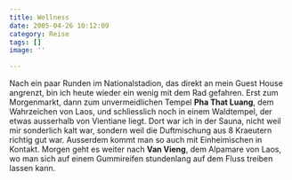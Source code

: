 ```yaml
---
title: Wellness
date: 2005-04-26 10:12:09
category: Reise
tags: []
image: ''

---
```


Nach ein paar Runden im Nationalstadion, das direkt an mein Guest House angrenzt, bin ich heute wieder ein wenig mit dem Rad gefahren. Erst zum Morgenmarkt, dann zum unvermeidlichen Tempel **Pha That Luang**, dem Wahrzeichen von Laos, und schliesslich noch in einem Waldtempel, der etwas ausserhalb von Vientiane liegt. Dort war ich in der Sauna, nicht weil mir sonderlich kalt war, sondern weil die Duftmischung aus 8 Kraeutern richtig gut war. Ausserdem kommt man so auch mit Einheimischen in Kontakt. Morgen geht es weiter nach **Van Vieng**, dem Alpamare von Laos, wo man sich auf einem Gummireifen stundenlang auf dem Fluss treiben lassen kann.
